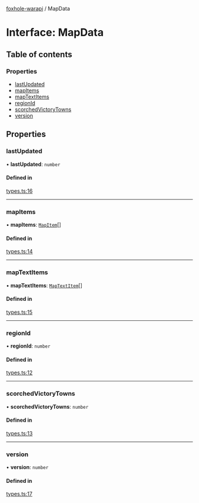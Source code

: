 [foxhole-warapi](../README.md) / MapData

# Interface: MapData

## Table of contents

### Properties

- [lastUpdated](MapData.md#lastupdated)
- [mapItems](MapData.md#mapitems)
- [mapTextItems](MapData.md#maptextitems)
- [regionId](MapData.md#regionid)
- [scorchedVictoryTowns](MapData.md#scorchedvictorytowns)
- [version](MapData.md#version)

## Properties

### lastUpdated

• **lastUpdated**: `number`

#### Defined in

[types.ts:16](https://github.com/art0rz/foxhole-warapi/blob/d057239/src/types.ts#L16)

___

### mapItems

• **mapItems**: [`MapItem`](MapItem.md)[]

#### Defined in

[types.ts:14](https://github.com/art0rz/foxhole-warapi/blob/d057239/src/types.ts#L14)

___

### mapTextItems

• **mapTextItems**: [`MapTextItem`](MapTextItem.md)[]

#### Defined in

[types.ts:15](https://github.com/art0rz/foxhole-warapi/blob/d057239/src/types.ts#L15)

___

### regionId

• **regionId**: `number`

#### Defined in

[types.ts:12](https://github.com/art0rz/foxhole-warapi/blob/d057239/src/types.ts#L12)

___

### scorchedVictoryTowns

• **scorchedVictoryTowns**: `number`

#### Defined in

[types.ts:13](https://github.com/art0rz/foxhole-warapi/blob/d057239/src/types.ts#L13)

___

### version

• **version**: `number`

#### Defined in

[types.ts:17](https://github.com/art0rz/foxhole-warapi/blob/d057239/src/types.ts#L17)
